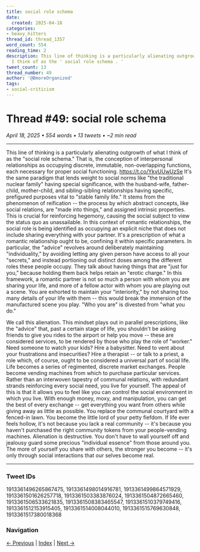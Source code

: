 ```yaml
---
title: social role schema
date:
  created: 2025-04-18
categories:
- heavy_hitters
thread_id: thread_1357
word_count: 554
reading_time: 2
description: This line of thinking is a particularly alienating outgrowth of what
  I think of as the ' social role schema . '
tweet_count: 13
thread_number: 49
author: '@BmoreOrganized'
tags:
- social-criticism
---
```

# Thread #49: social role schema

*April 18, 2025 • 554 words • 13 tweets • ~2 min read*

---

This line of thinking is a particularly alienating outgrowth of what I think of as the "social role schema." That is, the conception of interpersonal relationships as occupying discrete, immutable, non-overlapping functions, each necessary for proper social functioning. https://t.co/YkvUUwUzSe It's the same paradigm that lends weight to social norms like "the traditional nuclear family" having special significance, with the husband-wife, father-child, mother-child, and sibling-sibling relationships having specific, prefigured purposes vital to "stable family life." It stems from the phenomenon of reification -- the process by which abstract concepts, like social relations, are "made into things," and assigned intrinsic properties. This is crucial for reinforcing hegemony, causing the social subject to view the status quo as unassailable. In this context of romantic relationships, the social role is being identified as occupying an explicit niche that does not include sharing everything with your partner. It's a prescription of what a romantic relationship ought to be, confining it within specific parameters. In particular, the "advice" revolves around deliberately maintaining "individuality," by avoiding letting any given person have access to all your "secrets," and instead portioning out distinct doses among the different roles these people occupy. They talk about having things that are "just for you," because holding them back helps retain an "erotic charge." In this framework, a romantic partner is not so much a person with whom you are sharing your life, and more of a fellow actor with whom you are playing out a scene. You are exhorted to maintain your "interiority," by not sharing too many details of your life with them -- this would break the immersion of the manufactured scene you play. "Who you are" is divested from "what you do."

We call this alienation. This mindset plays out in parallel prescriptions, like the "advice" that, past a certain stage of life, you shouldn't be asking friends to give you rides to the airport or help you move -- these are considered services, to be rendered by those who play the role of "worker." Need someone to watch your kids? Hire a babysitter. Need to vent about your frustrations and insecurities? Hire a therapist -- or talk to a priest, a role which, of course, ought to be considered a universal part of social life. Life becomes a series of regimented, discrete market exchanges. People become vending machines from which to purchase particular services. Rather than an interwoven tapestry of communal relations, with redundant strands reinforcing every social need, you live for yourself. The appeal of this is that it allows you to feel like you can control the social environment in which you live. With enough money, moxy, and manipulation, you can get the best of every exchange -- get everything you want from others while giving away as little as possible. You replace the communal courtyard with a fenced-in lawn. You become the little lord of your petty fiefdom. If life ever feels hollow, it's not because you lack a real community -- it's because you haven't purchased the right community tokens from your people-vending machines. Alienation is destructive. You don't have to wall yourself off and jealousy guard some precious "individual essence" from those around you. The more of yourself you share with others, the stronger you become -- it's only through social interactions that our selves become real.

---

### Tweet IDs
1913361496265867475, 1913361498014916781, 1913361499864571929, 1913361501626257718, 1913361503383876024, 1913361504872665460, 1913361506533621835, 1913361508383465547, 1913361510379749416, 1913361512153915405, 1913361514008044010, 1913361515769630848, 1913361517380018368

### Navigation
[← Previous](048-*.md) | [Index](index.md) | [Next →](050-*.md)